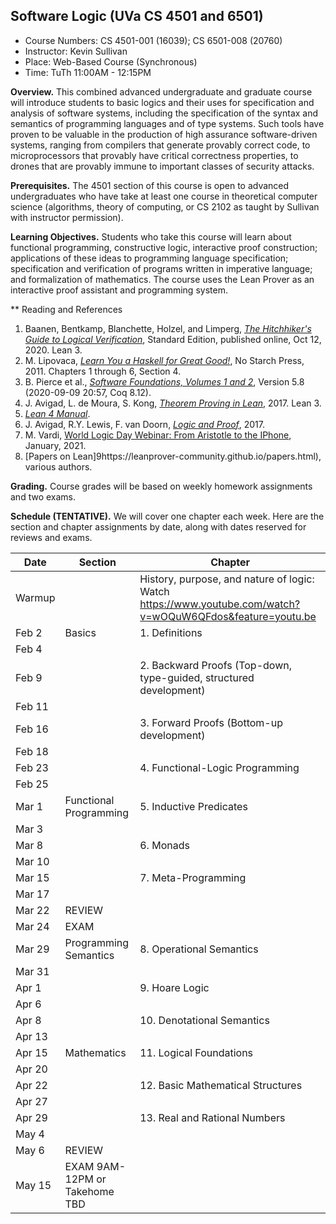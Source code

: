 ## Software Logic (UVa CS 4501 and 6501)

* Course Numbers: CS 4501-001 (16039); CS 6501-008 (20760)
* Instructor: Kevin Sullivan
* Place: Web-Based Course (Synchronous)
* Time: TuTh 11:00AM - 12:15PM

**Overview.** This combined advanced undergraduate and graduate course will introduce students to basic logics and their uses for specification and analysis of software systems, including the specification of the syntax and semantics of programming languages and of type systems. Such tools have proven to be valuable in the production of high assurance software-driven systems, ranging from compilers that generate provably correct code, to microprocessors that provably have critical correctness properties, to drones that are provably immune to important classes of security attacks. 

**Prerequisites.** The 4501 section of this course is open to advanced undergraduates who have take at least one course in theoretical computer science (algorithms, theory of computing, or CS 2102 as taught by Sullivan with instructor permission). 

**Learning Objectives.** Students who take this course will learn about functional programming, constructive logic, interactive proof construction;   applications of these ideas to programming language specification; specification and verification of programs written in imperative language; and  formalization of mathematics. The course uses the Lean Prover as an interactive proof assistant and programming system.

** Reading and References

1. Baanen, Bentkamp, Blanchette, Holzel, and Limperg, [*The Hitchhiker's Guide to Logical Verification*](https://github.com/blanchette/logical_verification_2020/blob/master/hitchhikers_guide.pdf), Standard Edition, published online, Oct 12, 2020. Lean 3.
2. M. Lipovaca, [*Learn You a Haskell for Great Good!*](http://learnyouahaskell.com), No Starch Press, 2011. Chapters 1 through 6, Section 4.
3. B. Pierce et al., [*Software Foundations, Volumes 1 and 2*](https://softwarefoundations.cis.upenn.edu/), Version 5.8 (2020-09-09 20:57, Coq 8.12).
4. J. Avigad, L. de Moura, S. Kong, [*Theorem Proving in Lean*](https://leanprover.github.io/theorem_proving_in_lean), 2017. Lean 3.
5. [*Lean 4 Manual*](https://leanprover.github.io/lean4/doc/).
6. J. Avigad, R.Y. Lewis, F. van Doorn, [*Logic and Proof*](https://leanprover.github.io/logic_and_proof/), 2017.
7. M. Vardi, [World Logic Day Webinar: From Aristotle to the IPhone](https://www.youtube.com/watch?v=wOQuW6QFdos&feature=youtu.be), January, 2021.
8. [Papers on Lean]9https://leanprover-community.github.io/papers.html), various authors.

**Grading.** Course grades will be based on weekly homework assignments and two exams. 

**Schedule (TENTATIVE).** We will cover one chapter each week. Here are the section and chapter assignments by date, along with dates reserved for reviews and exams.


Date   | Section | Chapter
------ | ------- | ----------
Warmup |         | History, purpose, and nature of logic: Watch https://www.youtube.com/watch?v=wOQuW6QFdos&feature=youtu.be
Feb 2  | Basics                   | 1. Definitions
Feb 4  |
Feb 9  |                          | 2. Backward Proofs (Top-down, type-guided, structured development)
Feb 11 |
Feb 16 |                          | 3. Forward Proofs (Bottom-up development)
Feb 18 |
Feb 23 |                          | 4. Functional-Logic Programming
Feb 25 |
Mar 1  | Functional Programming   | 5. Inductive Predicates
Mar 3  |
Mar 8  |                          | 6. Monads
Mar 10 |
Mar 15 |                          | 7. Meta-Programming         
Mar 17 |                          
Mar 22 | REVIEW                   |           
Mar 24 | EXAM                     | 
Mar 29 | Programming Semantics    | 8. Operational Semantics                          
Mar 31 |                          
Apr 1  |                          | 9. Hoare Logic
Apr 6  |
Apr 8  |                          | 10. Denotational Semantics
Apr 13 |
Apr 15 | Mathematics              | 11. Logical Foundations
Apr 20 |
Apr 22 |                          | 12. Basic Mathematical Structures
Apr 27 |
Apr 29 |                          | 13. Real and Rational Numbers
May 4  |
May 6  | REVIEW                   | 
May 15 | EXAM 9AM-12PM or Takehome TBD                        




